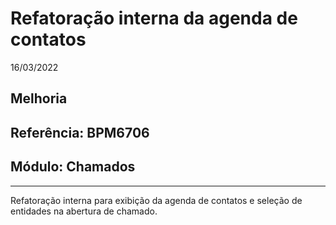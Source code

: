 # Refatoração interna da agenda de contatos
16/03/2022
## Melhoria
## Referência: BPM6706
## Módulo: Chamados
***

Refatoração interna para exibição da agenda de contatos e seleção de entidades na abertura de chamado.
